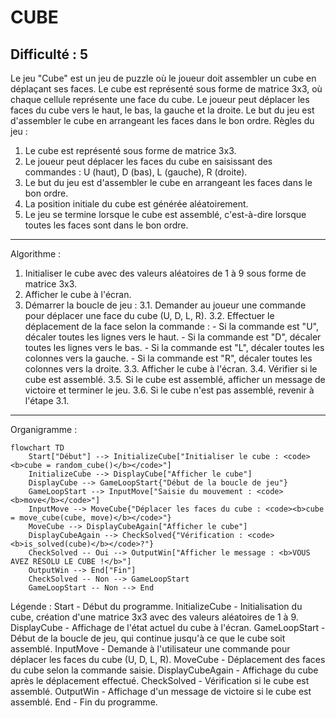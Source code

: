 CUBE
=================

Difficulté : 5
-----------------
Le jeu "Cube" est un jeu de puzzle où le joueur doit assembler un cube en déplaçant ses faces. Le cube est représenté sous forme de matrice 3x3, où chaque cellule représente une face du cube. Le joueur peut déplacer les faces du cube vers le haut, le bas, la gauche et la droite. Le but du jeu est d'assembler le cube en arrangeant les faces dans le bon ordre.
Règles du jeu :
1. Le cube est représenté sous forme de matrice 3x3.
2. Le joueur peut déplacer les faces du cube en saisissant des commandes : U (haut), D (bas), L (gauche), R (droite).
3. Le but du jeu est d'assembler le cube en arrangeant les faces dans le bon ordre.
4. La position initiale du cube est générée aléatoirement.
5. Le jeu se termine lorsque le cube est assemblé, c'est-à-dire lorsque toutes les faces sont dans le bon ordre.
-----------------
Algorithme :
1. Initialiser le cube avec des valeurs aléatoires de 1 à 9 sous forme de matrice 3x3.
2. Afficher le cube à l'écran.
3. Démarrer la boucle de jeu :
    3.1. Demander au joueur une commande pour déplacer une face du cube (U, D, L, R).
    3.2. Effectuer le déplacement de la face selon la commande :
       - Si la commande est "U", décaler toutes les lignes vers le haut.
       - Si la commande est "D", décaler toutes les lignes vers le bas.
       - Si la commande est "L", décaler toutes les colonnes vers la gauche.
       - Si la commande est "R", décaler toutes les colonnes vers la droite.
    3.3. Afficher le cube à l'écran.
    3.4. Vérifier si le cube est assemblé.
    3.5. Si le cube est assemblé, afficher un message de victoire et terminer le jeu.
    3.6. Si le cube n'est pas assemblé, revenir à l'étape 3.1.
-----------------
Organigramme :
```mermaid
flowchart TD
    Start["Début"] --> InitializeCube["Initialiser le cube : <code><b>cube = random_cube()</b></code>"]
    InitializeCube --> DisplayCube["Afficher le cube"]
    DisplayCube --> GameLoopStart{"Début de la boucle de jeu"}
    GameLoopStart --> InputMove["Saisie du mouvement : <code><b>move</b></code>"]
    InputMove --> MoveCube{"Déplacer les faces du cube : <code><b>cube = move_cube(cube, move)</b></code>"}
    MoveCube --> DisplayCubeAgain["Afficher le cube"]
    DisplayCubeAgain --> CheckSolved{"Vérification : <code><b>is_solved(cube)</b></code>?"}
    CheckSolved -- Oui --> OutputWin["Afficher le message : <b>VOUS AVEZ RÉSOLU LE CUBE !</b>"]
    OutputWin --> End["Fin"]
    CheckSolved -- Non --> GameLoopStart
    GameLoopStart -- Non --> End

```

Légende :
    Start - Début du programme.
    InitializeCube - Initialisation du cube, création d'une matrice 3x3 avec des valeurs aléatoires de 1 à 9.
    DisplayCube - Affichage de l'état actuel du cube à l'écran.
    GameLoopStart - Début de la boucle de jeu, qui continue jusqu'à ce que le cube soit assemblé.
    InputMove - Demande à l'utilisateur une commande pour déplacer les faces du cube (U, D, L, R).
    MoveCube - Déplacement des faces du cube selon la commande saisie.
    DisplayCubeAgain - Affichage du cube après le déplacement effectué.
    CheckSolved - Vérification si le cube est assemblé.
    OutputWin - Affichage d'un message de victoire si le cube est assemblé.
    End - Fin du programme.